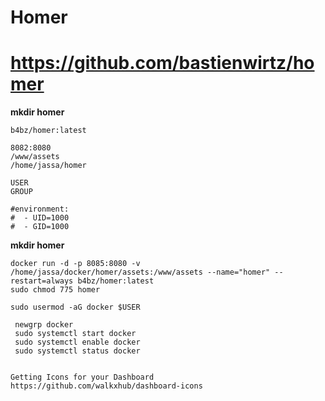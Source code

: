 # Homer

https://github.com/bastienwirtz/homer
================================
**mkdir homer**
```wrap
b4bz/homer:latest
```
```wrap
8082:8080
/www/assets
/home/jassa/homer

USER
GROUP

#environment:
#  - UID=1000
#  - GID=1000
```

**mkdir homer**
```wrap
docker run -d -p 8085:8080 -v /home/jassa/docker/homer/assets:/www/assets --name="homer" --restart=always b4bz/homer:latest
sudo chmod 775 homer

sudo usermod -aG docker $USER

 newgrp docker
 sudo systemctl start docker
 sudo systemctl enable docker
 sudo systemctl status docker


Getting Icons for your Dashboard
https://github.com/walkxhub/dashboard-icons
